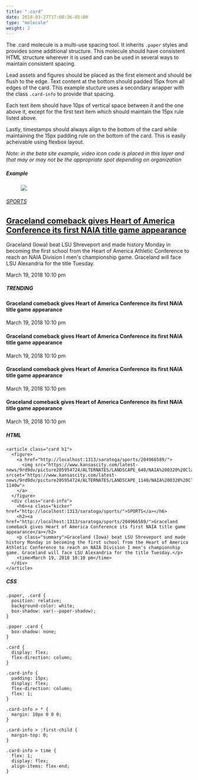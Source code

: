 ```yaml
---
title: ".card"
date: 2018-03-27T17:08:36-05:00
type: "molecule"
weight: 2
---
```


The .card molecule is a multi-use spacing tool. It inherits `.paper` styles and provides some additional structure. This molecule should have consistent HTML structure wherever it is used and can be used in several ways to maintain consistent spacing.	

Lead assets and figures should be placed as the first element and should be flush to the edge. Text content at the bottom should padded 15px from all edges of the card. This example stucture uses a secondary wrapper with the class `.card-info` to provide that spacing.

Each text item should have 10px of vertical space between it and the one above it, except for the first text item which should maintain the 15px rule listed above.

Lastly, timestamps should always align to the bottom of the card while maintaining the 15px padding rule on the bottom of the card. This is easily acheivable using flexbox layout.

*Note: in the beta site example, video icon code is placed in this layer and that may or may not be the appropriate spot depending on organization*

##### Example
<div class="card-example">
	<article class="card">
		<figure>
			<a href="http://localhost:1313/saratoga/sports/204966589/">
				<img src="https://www.kansascity.com/latest-news/9rd9dv/picture205954724/ALTERNATES/LANDSCAPE_640/NAIA%200320%20Clark%20RW" srcset="https://www.kansascity.com/latest-news/9rd9dv/picture205954724/ALTERNATES/LANDSCAPE_1140/NAIA%200320%20Clark%20RW 1140w"> 
			</a>
		</figure>
		<div class="card-info">
			<h6><a class="kicker" href="http://localhost:1313/saratoga/sports/">SPORTS</a></h6>
			<h2><a href="http://localhost:1313/saratoga/sports/204966589/">Graceland comeback gives Heart of America Conference its first NAIA title game appearance</a></h2>
			<p class="summary">Graceland (Iowa) beat LSU Shreveport and made history Monday in becoming the first school from the Heart of America Athletic Conference to reach an NAIA Division I men's championship game. Graceland will face LSU Alexandria for the title Tuesday.</p>
			<time>March 19, 2018 10:10 pm</time>
		</div>
	</article>
	<div class="paper">
		<div class="label"><h5>TRENDING</h5></div>
		<article class="card">
			<div class="card-info">
				<h4>Graceland comeback gives Heart of America Conference its first NAIA title game appearance</h4>
				<time>March 19, 2018 10:10 pm</time>
			</div>
		</article>
		<article class="card">
			<div class="card-info">
				<h4>Graceland comeback gives Heart of America Conference its first NAIA title game appearance</h4>
				<time>March 19, 2018 10:10 pm</time>
			</div>
		</article>
		<article class="card">
			<div class="card-info">
				<h4>Graceland comeback gives Heart of America Conference its first NAIA title game appearance</h4>
				<time>March 19, 2018 10:10 pm</time>
			</div>
		</article>
		<article class="card">
			<div class="card-info">
				<h4>Graceland comeback gives Heart of America Conference its first NAIA title game appearance</h4>
				<time>March 19, 2018 10:10 pm</time>
			</div>
		</article>
	</div>
</div>

##### HTML
```
<article class="card h1">
  <figure>
    <a href="http://localhost:1313/saratoga/sports/204966589/">
      <img src="https://www.kansascity.com/latest-news/9rd9dv/picture205954724/ALTERNATES/LANDSCAPE_640/NAIA%200320%20Clark%20RW" srcset="https://www.kansascity.com/latest-news/9rd9dv/picture205954724/ALTERNATES/LANDSCAPE_1140/NAIA%200320%20Clark%20RW 1140w"> 
    </a>
  </figure>
  <div class="card-info">
    <h6><a class="kicker" href="http://localhost:1313/saratoga/sports/">SPORTS</a></h6>
    <h2><a href="http://localhost:1313/saratoga/sports/204966589/">Graceland comeback gives Heart of America Conference its first NAIA title game appearance</a></h2>
    <p class="summary">Graceland (Iowa) beat LSU Shreveport and made history Monday in becoming the first school from the Heart of America Athletic Conference to reach an NAIA Division I men's championship game. Graceland will face LSU Alexandria for the title Tuesday.</p>
    <time>March 19, 2018 10:10 pm</time>
  </div>
</article>
```

##### CSS
```
.paper, .card {
  position: relative;
  background-color: white;
  box-shadow: var(--paper-shadow);
}

.paper .card {
  box-shadow: none;
}

.card {
  display: flex;
  flex-direction: column;
}

.card-info {
  padding: 15px;
  display: flex;
  flex-direction: column;
  flex: 1;
}

.card-info > * {
  margin: 10px 0 0 0;
}

.card-info > :first-child {
  margin-top: 0;
}

.card-info > time {
  flex: 1;
  display: flex;
  align-items: flex-end;
}
```

